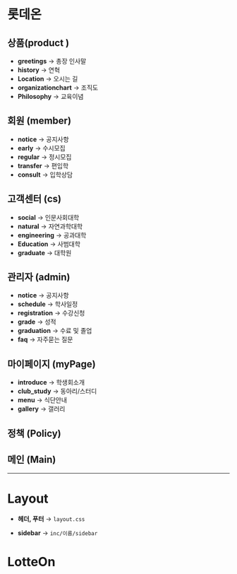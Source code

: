 # 롯데온

## 상품(product )
- **greetings** → 총장 인사말
- **history** → 연혁
- **Location** → 오시는 길
- **organizationchart** → 조직도
- **Philosophy** → 교육이념

## 회원 (member)
- **notice** → 공지사항
- **early** → 수시모집
- **regular** → 정시모집
- **transfer** → 편입학
- **consult** → 입학상담

##  고객센터 (cs)
- **social** → 인문사회대학
- **natural** → 자연과학대학
- **engineering** → 공과대학
- **Education** → 사범대학
- **graduate** → 대학원

## 관리자 (admin)
- **notice** → 공지사항
- **schedule** → 학사일정
- **registration** → 수강신청
- **grade** → 성적 
- **graduation** → 수료 및 졸업
- **faq** → 자주묻는 질문

## 마이페이지 (myPage)
- **introduce** → 학생회소개
- **club_study** → 동아리/스터디
- **menu** → 식단안내
- **gallery** → 갤러리

## 정책 (Policy)

## 메인 (Main)






---

# Layout

- **헤더, 푸터** → `layout.css`

- **sidebar** → `inc/이름/sidebar`
# LotteOn
